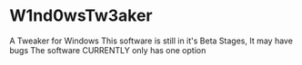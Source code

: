 # W1nd0wsTw3aker
A Tweaker for Windows
This software is still in it's Beta Stages, It may have bugs
The software CURRENTLY only has one option
